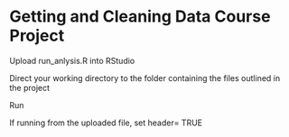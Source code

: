 # Getting and Cleaning Data Course Project

Upload run_anlysis.R into RStudio

Direct your working directory to the folder containing the files outlined in the project

Run

If running from the uploaded file, set header= TRUE
